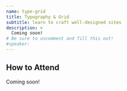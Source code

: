 ```yaml
---
name: type-grid
title: Typography & Grid
subtitle: learn to craft well-designed sites
description: >
  Coming soon!
# Be sure to uncomment and fill this out!
#speaker:
---
```



## How to Attend

Coming soon!
